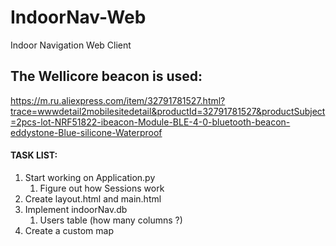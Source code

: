 # IndoorNav-Web
Indoor Navigation Web Client

## The Wellicore beacon is used:
https://m.ru.aliexpress.com/item/32791781527.html?trace=wwwdetail2mobilesitedetail&productId=32791781527&productSubject=2pcs-lot-NRF51822-ibeacon-Module-BLE-4-0-bluetooth-beacon-eddystone-Blue-silicone-Waterproof

#### TASK LIST:

1. Start working on Application.py
	1. Figure out how Sessions work
2. Create layout.html and main.html
3. Implement indoorNav.db
	1. Users table (how many columns ?)
4. Create a custom map
